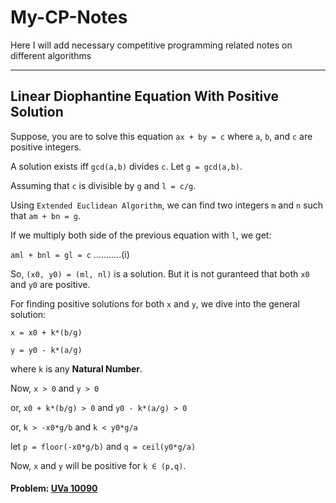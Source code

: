 # My-CP-Notes

Here I will add necessary competitive programming related notes on different algorithms

---

## Linear Diophantine Equation With Positive Solution

Suppose, you are to solve this equation `ax + by = c` where `a`, `b`, and `c` are positive integers.

A solution exists iff `gcd(a,b)` divides `c`. Let `g = gcd(a,b)`.

Assuming that `c` is divisible by `g` and `l = c/g`.

Using `Extended Euclidean Algorithm`, we can find two integers `m` and `n` such that `am + bn = g`.

If we multiply both side of the previous equation with `l`, we get:

`aml + bnl = gl = c` ...........(i)

So, `(x0, y0) = (ml, nl)` is a solution. But it is not guranteed that both `x0` and `y0` are positive.

For finding positive solutions for both `x` and `y`, we dive into the general solution:

`x = x0 + k*(b/g)`

`y = y0 - k*(a/g)`

where `k` is any **Natural Number**.

Now, `x > 0` and `y > 0`

or, `x0 + k*(b/g) > 0` and `y0 - k*(a/g) > 0`

or, `k > -x0*g/b` and `k < y0*g/a`

let `p = floor(-x0*g/b)` and `q = ceil(y0*g/a)`

Now, `x` and `y` will be positive for `k ∈ (p,q)`.

#### Problem: <a href = "http://onlinejudge.org/index.php?option=com_onlinejudge&Itemid=8&category=24&page=show_problem&problem=1031"> UVa 10090 </a>
